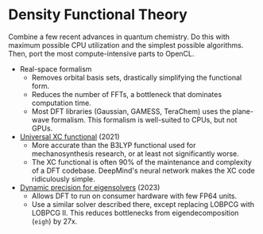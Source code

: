 # Density Functional Theory

Combine a few recent advances in quantum chemistry. Do this with maximum possible CPU utilization and the simplest possible algorithms. Then, port the most compute-intensive parts to OpenCL.

- Real-space formalism
  - Removes orbital basis sets, drastically simplifying the functional form.
  - Reduces the number of FFTs, a bottleneck that dominates computation time.
  - Most DFT libraries (Gaussian, GAMESS, TeraChem) uses the plane-wave formalism. This formalism is well-suited to CPUs, but not GPUs.
- [Universal XC functional](https://www.science.org/doi/10.1126/science.abj6511) (2021)
  - More accurate than the B3LYP functional used for mechanosynthesis research, or at least not significantly worse.
  - The XC functional is often 90% of the maintenance and complexity of a DFT codebase. DeepMind's neural network makes the XC code ridiculously simple.
- [Dynamic precision for eigensolvers](https://pubs.acs.org/doi/10.1021/acs.jctc.2c00983) (2023)
  - Allows DFT to run on consumer hardware with few FP64 units.
  - Use a similar solver described there, except replacing LOBPCG with LOBPCG II. This reduces bottlenecks from eigendecomposition (`eigh`) by 27x.
